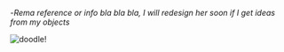 -_Rema reference or info bla bla bla, I will redesign her soon if I get ideas
from my objects_

 ![doodle!](Untitled1153_2025071720034.png)
